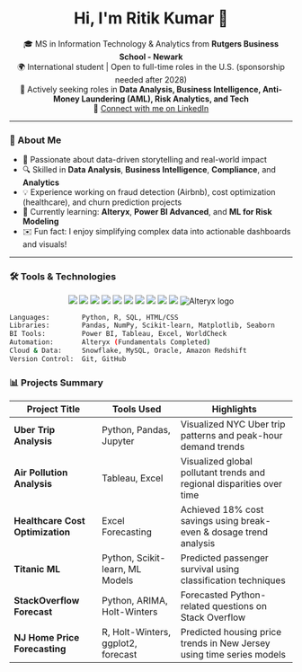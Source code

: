 <h1 align="center">Hi, I'm Ritik Kumar 👋</h1>

<p align="center">
🎓 MS in Information Technology & Analytics from <strong>Rutgers Business School - Newark</strong><br>
🌍 International student | Open to full-time roles in the U.S. (sponsorship needed after 2028)<br>
💼 Actively seeking roles in <strong>Data Analysis, Business Intelligence, Anti-Money Laundering (AML), Risk Analytics, and Tech</strong><br>
🔗 <a href="https://www.linkedin.com/in/ritik-kumar-b9999b221" target="_blank">Connect with me on LinkedIn</a>
</p>

---

### 🚀 About Me

- 🧠 Passionate about data-driven storytelling and real-world impact
- 🔍 Skilled in **Data Analysis**, **Business Intelligence**, **Compliance**, and **Analytics**
- 💡 Experience working on fraud detection (Airbnb), cost optimization (healthcare), and churn prediction projects
- 🌱 Currently learning: **Alteryx**, **Power BI Advanced**, and **ML for Risk Modeling**
- ✉️ Fun fact: I enjoy simplifying complex data into actionable dashboards and visuals!

---

### 🛠️ Tools & Technologies

<p align="center">
  <img src="https://img.shields.io/badge/Python-3776AB?style=for-the-badge&logo=python&logoColor=white"/>
  <img src="https://img.shields.io/badge/R-276DC3?style=for-the-badge&logo=r&logoColor=white"/>
  <img src="https://img.shields.io/badge/Tableau-E97627?style=for-the-badge&logo=tableau&logoColor=white"/>
  <img src="https://img.shields.io/badge/Excel-217346?style=for-the-badge&logo=microsoft-excel&logoColor=white"/>
  <img src="https://img.shields.io/badge/Power_BI-F2C811?style=for-the-badge&logo=power-bi&logoColor=black"/>
  <img src="https://img.shields.io/badge/SQL-336791?style=for-the-badge&logo=postgresql&logoColor=white"/>
  <img src="https://img.shields.io/badge/Git-F05032?style=for-the-badge&logo=git&logoColor=white"/>
  <img src="https://img.shields.io/badge/Snowflake-56B9EB?style=for-the-badge&logo=snowflake&logoColor=white"/>
  <img src="https://img.shields.io/badge/Amazon_Redshift-4053D6?style=for-the-badge&logo=amazon-aws&logoColor=white"/>
  <img src="https://img.shields.io/badge/Oracle-F80000?style=for-the-badge&logo=oracle&logoColor=white"/>
  <img src="https://img.shields.io/badge/Alteryx-0071C5?style=for-the-badge&logo=data:image/svg+xml;base64,PHN2ZyBmaWxsPSIjMDA3MWM1IiB4bWxucz0iaHR0cDovL3d3dy53My5vcmcvMjAwMC9zdmciIHdpZHRoPSIyMCIgaGVpZ2h0PSIyMCI+PHJlY3Qgd2lkdGg9IjIwIiBoZWlnaHQ9IjIwIiByeD0iMyIvPjwvc3ZnPg==" alt="Alteryx logo"/>
</p>

```bash
Languages:        Python, R, SQL, HTML/CSS
Libraries:        Pandas, NumPy, Scikit-learn, Matplotlib, Seaborn
BI Tools:         Power BI, Tableau, Excel, WorldCheck
Automation:       Alteryx (Fundamentals Completed)
Cloud & Data:     Snowflake, MySQL, Oracle, Amazon Redshift
Version Control:  Git, GitHub
```

### 📊 Projects Summary

| Project Title                 | Tools Used                          | Highlights                                                                 |
|------------------------------|-------------------------------------|----------------------------------------------------------------------------|
| **Uber Trip Analysis**       | Python, Pandas, Jupyter             | Visualized NYC Uber trip patterns and peak-hour demand trends              |
| **Air Pollution Analysis**   | Tableau, Excel                      | Visualized global pollutant trends and regional disparities over time      |
| **Healthcare Cost Optimization** | Excel Forecasting              | Achieved 18% cost savings using break-even & dosage trend analysis         |
| **Titanic ML**               | Python, Scikit-learn, ML Models     | Predicted passenger survival using classification techniques               |
| **StackOverflow Forecast**   | Python, ARIMA, Holt-Winters         | Forecasted Python-related questions on Stack Overflow                      |
| **NJ Home Price Forecasting**| R, Holt-Winters, ggplot2, forecast  | Predicted housing price trends in New Jersey using time series models      |
